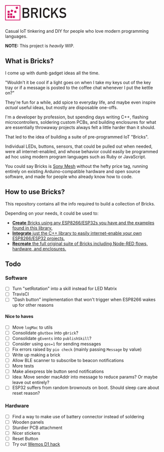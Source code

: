<h1><img src=logo.svg height=50 alt=Bricks></h1>

Casual IoT tinkering and DIY for people who love modern programming languages.

**NOTE:** This project is _heavily_ WIP.

## What is Bricks?

I come up with dumb gadget ideas all the time.

"Wouldn't it be cool if a light goes on when I take my keys out of the
key tray or if a message is posted to the coffee chat whenever I put the
kettle on?"

They're fun for a while, add spice to everyday life, and maybe even
inspire _actual_ useful ideas, but mostly are disposable one-offs.

I'm a developer by profession, but spending days writing C++, flashing
microcontrollers, soldering custom PCBs, and building enclosures for
what are essentially throwaway projects always felt a little harder than it should.

That led to the idea of building a suite of pre-programmed IoT "Bricks".

Individual LEDs, buttons, sensors, that could be pulled out when needed, were all internet-enabled,
and whose behavior could easily be programmed ad hoc using modern program
languages such as Ruby or JavaScript.

You could say Bricks is [Sony Mesh](https://meshprj.com/) without the hefty price tag,
running entirely on existing Arduino-compatible hardware and open source software,
and made for people who already know how to code.

## How to use Bricks?

This repository contains all the info required to build a collection of Bricks.

Depending on your needs, it could be used to:

- [**Create** Bricks using any ESP8266/ESP32s you have and the examples found in this library.](docs/create.md)
- [**Integrate** just the C++ library to easily internet-enable your own ESP8266/ESP32 projects.](docs/integrate.md)
- [**Recreate** the full original suite of Bricks including Node-RED flows, hardware, and enclosures.](docs/recreate.md)

## Todo

### Software

- [ ] Turn "setRotation" into a skill instead for LED Matrix
- [ ] TravisCI
- [ ] "Dash button" implementation that won't trigger when ESP8266 wakes up for other reasons

#### Nice to haves
- [ ] Move `logMac` to utils
- [ ] Consolidate `gOutbox` into `gBrick`?
- [ ] Consolidate `gEvents` into `publishSkill`?
- [ ] Consider using `qos=1` for sending messages
- [ ] Fix errors raised by `pio check` (mainly passing `Message` by value)
- [ ] Write up making a brick
- [ ] Allow BLE scanner to subscribe to beacon notifications
- [ ] More tests
- [ ] Make aliexpress ble button send notifications
- [ ] Idea: Move sender macAddr into message to reduce params? Or maybe leave out entirely?
- [ ] ESP32 suffers from random brownouts on boot. Should sleep care about reset reason?

### Hardware

- [ ] Find a way to make use of battery connector instead of soldering
- [ ] Wooden panels
- [ ] Sturdier PCB attachment
- [ ] Nicer stickers
- [ ] Reset Button
- [ ] Try out [Wemos D1 hack](https://www.youtube.com/watch?v=rfPwOtoGO4E)
